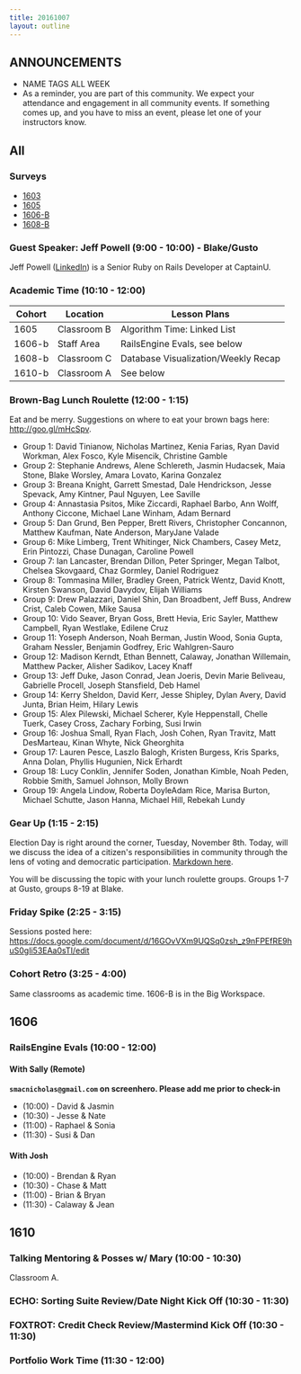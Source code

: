 ```yaml
---
title: 20161007
layout: outline
---
```


## ANNOUNCEMENTS
* NAME TAGS ALL WEEK
* As a reminder, you are part of this community. We expect your attendance and engagement in all community events. If something comes up, and you have to miss an event, please let one of your instructors know.

## All

### Surveys
* [1603]()
* [1605]()
* [1606-B]()
* [1608-B](https://goo.gl/forms/GrVqKlqT1Xn4Df1z1)


### Guest Speaker: Jeff Powell (9:00 - 10:00) - Blake/Gusto
Jeff Powell ([LinkedIn](https://www.linkedin.com/in/jpowell1218)) is a Senior Ruby on Rails Developer at CaptainU.


### Academic Time (10:10 - 12:00)
| Cohort | Location | Lesson Plans |
| ------ | -------- | ------------ |
| 1605   | Classroom B | Algorithm Time: Linked List |
| 1606-b | Staff Area | RailsEngine Evals, see below |
| 1608-b | Classroom C | Database Visualization/Weekly Recap |
| 1610-b | Classroom A | See below |


### Brown-Bag Lunch Roulette (12:00 - 1:15)
Eat and be merry. Suggestions on where to eat your brown bags here: http://goo.gl/mHcSpv.

* Group 1: David Tinianow, Nicholas Martinez, Kenia Farias, Ryan David Workman, Alex Fosco, Kyle Misencik, Christine Gamble
* Group 2: Stephanie Andrews, Alene Schlereth, Jasmin Hudacsek, Maia Stone, Blake Worsley, Amara Lovato, Karina Gonzalez
* Group 3: Breana Knight, Garrett Smestad, Dale Hendrickson, Jesse Spevack, Amy Kintner, Paul Nguyen, Lee Saville
* Group 4: Annastasia Psitos, Mike Ziccardi, Raphael Barbo, Ann Wolff, Anthony Ciccone, Michael Lane Winham, Adam Bernard
* Group 5: Dan Grund, Ben Pepper, Brett Rivers, Christopher Concannon, Matthew Kaufman, Nate Anderson, MaryJane Valade
* Group 6: Mike Limberg, Trent Whitinger, Nick Chambers, Casey Metz, Erin Pintozzi, Chase Dunagan, Caroline Powell
* Group 7: Ian Lancaster, Brendan Dillon, Peter Springer, Megan Talbot, Chelsea Skovgaard, Chaz Gormley, Daniel Rodriguez
* Group 8: Tommasina Miller, Bradley Green, Patrick Wentz, David Knott, Kirsten Swanson, David Davydov, Elijah Williams
* Group 9: Drew Palazzari, Daniel Shin, Dan Broadbent, Jeff Buss, Andrew Crist, Caleb Cowen, Mike Sausa
* Group 10: Vido Seaver, Bryan Goss, Brett Hevia, Eric Sayler, Matthew Campbell, Ryan Westlake, Edilene Cruz
* Group 11: Yoseph Anderson, Noah Berman, Justin Wood, Sonia Gupta, Graham Nessler, Benjamin Godfrey, Eric Wahlgren-Sauro
* Group 12: Madison Kerndt, Ethan Bennett, Calaway, Jonathan Willemain, Matthew Packer, Alisher Sadikov, Lacey Knaff
* Group 13: Jeff Duke, Jason Conrad, Jean Joeris, Devin Marie Beliveau, Gabrielle Procell, Joseph Stansfield, Deb Hamel
* Group 14: Kerry Sheldon, David Kerr, Jesse Shipley, Dylan Avery, David Junta, Brian Heim, Hilary Lewis
* Group 15: Alex Pilewski, Michael Scherer, Kyle Heppenstall, Chelle Tuerk, Casey Cross, Zachary Forbing, Susi Irwin
* Group 16: Joshua Small, Ryan Flach, Josh Cohen, Ryan Travitz, Matt DesMarteau, Kinan Whyte, Nick Gheorghita
* Group 17: Lauren Pesce, Laszlo Balogh, Kristen Burgess, Kris Sparks, Anna Dolan, Phyllis Hugunien, Nick Erhardt
* Group 18: Lucy Conklin, Jennifer Soden, Jonathan Kimble, Noah Peden, Robbie Smith, Samuel Johnson, Molly Brown
* Group 19: Angela Lindow, Roberta DoyleAdam Rice, Marisa Burton, Michael Schutte, Jason Hanna, Michael Hill, Rebekah Lundy


### Gear Up (1:15 - 2:15)
Election Day is right around the corner, Tuesday, November 8th. Today, will we discuss the idea of a citizen's responsibilities in community through the lens of voting and democratic participation. [Markdown here](https://github.com/turingschool/gear-up/blob/master/vote_your_conscience.markdown).

You will be discussing the topic with your lunch roulette groups. Groups 1-7 at Gusto, groups 8-19 at Blake.

### Friday Spike (2:25 - 3:15)
Sessions posted here: https://docs.google.com/document/d/16GOvVXm9UQSq0zsh_z9nFPEfRE9huS0gIi53EAa0sTI/edit


### Cohort Retro (3:25 - 4:00)
Same classrooms as academic time. 1606-B is in the Big Workspace.


## 1606

### RailsEngine Evals (10:00 - 12:00)

#### With Sally (Remote)

**`smacnicholas@gmail.com` on screenhero. Please add me prior to check-in**

* (10:00) - David & Jasmin
* (10:30) - Jesse & Nate
* (11:00) - Raphael & Sonia
* (11:30) - Susi & Dan

#### With Josh

* (10:00) - Brendan & Ryan
* (10:30) - Chase & Matt
* (11:00) - Brian & Bryan
* (11:30) - Calaway & Jean


## 1610

### Talking Mentoring & Posses w/ Mary (10:00 - 10:30)

Classroom A.

### ECHO: Sorting Suite Review/Date Night Kick Off (10:30 - 11:30)

### FOXTROT: Credit Check Review/Mastermind Kick Off (10:30 - 11:30)

### Portfolio Work Time (11:30 - 12:00)
